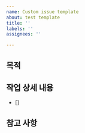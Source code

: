 ```yaml
---
name: Custom issue template
about: test template
title: ''
labels: ''
assignees: ''

---
```


## 목적
>
## 작업 상세 내용
- []
## 참고 사항
